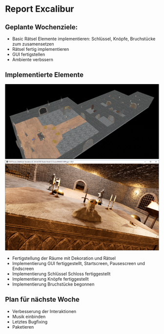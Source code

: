 # Report Excalibur
## Geplante Wochenziele:
- Basic Rätsel Elemente implementieren: Schlüssel, Knöpfe, Bruchstücke zum zusamensetzen
- Rätsel fertig implementieren
- GUI fertigstellen
- Ambiente verbssern

## Implementierte Elemente


![alt text](./Overview.PNG)
![alt text](./ThroneRoom.PNG)

- Fertigstellung der Räume mit Dekoration und Rätsel
- Implementierung GUI fertiggestellt, Startscreen, Pausescreen und Endscreen
- Implementierung Schlüssel Schloss fertiggestellt
- Implementierung Knöpfe fertiggestellt
- Implementierung Bruchstücke begonnen


## Plan für nächste Woche
- Verbesserung der Interaktionen
- Musik einbinden
- Letztes Bugfixing
- Paketieren

